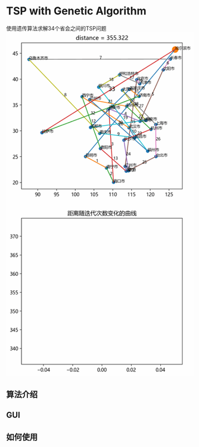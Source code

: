 # TSP with Genetic Algorithm
使用遗传算法求解34个省会之间的TSP问题
![demo](temp.gif#pic_center)


##  算法介绍


##  GUI


##  如何使用